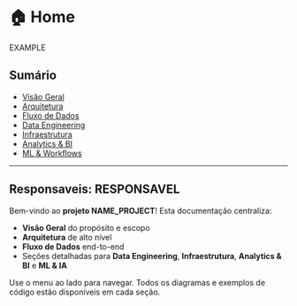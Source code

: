 # 🏠 Home
EXAMPLE
## Sumário
- [Visão Geral](01_visao_geral.md)  
- [Arquitetura](02_arquitetura.md)  
- [Fluxo de Dados](03_fluxo.md)  
- [Data Engineering](dataeng/index.md)  
- [Infraestrutura](infra/index.md)  
- [Analytics & BI](analytics/index.md)  
- [ML & Workflows](ml/index.md)

---
## Responsaveis: RESPONSAVEL 


Bem-vindo ao **projeto NAME_PROJECT**! Esta documentação centraliza:

- **Visão Geral** do propósito e escopo  
- **Arquitetura** de alto nível  
- **Fluxo de Dados** end-to-end  
- Seções detalhadas para **Data Engineering**, **Infraestrutura**, **Analytics & BI** e **ML & IA**  

Use o menu ao lado para navegar. Todos os diagramas e exemplos de código estão disponíveis em cada seção.